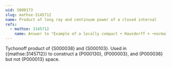 ```yaml
---
uid: S000173
slug: mathse-3145712
name: Product of long ray and continuum power of a closed interval
refs:
  - mathse: 3145712
    name: Answer to "Example of a locally compact + Hausdorff + ¬normal + connected space"
---
```


Tychonoff product of {S000038} and {S000103}. Used in
{{mathse:3145712}} to construct a {P000130}, {P000003}, and {P000036}
but not {P000013} space.
